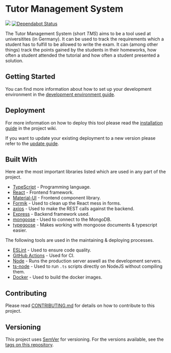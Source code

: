 # Tutor Management System

![](https://github.com/Dudrie/Tutor-Management-System/workflows/Code%20Quality/badge.svg)
[![Dependabot Status](https://api.dependabot.com/badges/status?host=github&repo=Dudrie/Tutor-Management-System)](https://dependabot.com)

The Tutor Management System (short _TMS_) aims to be a tool used at universitites (in Germany). It can be used to track the requirements which a student has to fulfill to be allowed to write the exam. It can (among other things) track the points gained by the students in their homeworks, how often a student attended the tutorial and how often a student presented a solution.

## Getting Started

You can find more information about how to set up your development environment in the [development environment guide](https://github.com/Dudrie/Tutor-Management-System/wiki/Development-Environment).


## Deployment

For more information on how to deploy this tool please read the [installation guide](https://github.com/Dudrie/Tutor-Management-System/wiki/Installation) in the project wiki.

If you want to update your existing deployment to a new version please refer to the [update guide](https://github.com/Dudrie/Tutor-Management-System/wiki/Updating).

## Built With
Here are the most important libraries listed which are used in any part of the project.

- [TypeScript](https://typescriptlang.org) - Programming language.
- [React](https://reactjs.org/) - Frontend framework.
- [Material-UI](https://material-ui.com) - Frontend component library.
- [Formik](https://jaredpalmer.com/formik/) - Used to clean up the React mess in forms.
- [axios](https://github.com/axios/axios) - Used to make the REST calls against the backend.
- [Express](http://expressjs.com/) - Backend framework used.
- [mongoose](https://mongoosejs.com/) - Used to connect to the MongoDB.
- [typegoose](https://github.com/typegoose/typegoose) - Makes working with mongoose documents & typescript easier.

The following tools are used in the maintaining & deploying processes.
- [ESLint](https://eslint.org/) - Used to ensure code quality.
- [GitHub Actions](https://github.com/features/actions) - Used for CI.
- [Node](https://nodejs.org/) - Runs the production server aswell as the development servers.
- [ts-node](https://github.com/TypeStrong/ts-node) - Used to run `.ts` scripts directly on NodeJS without compiling them.
- [Docker](https://www.docker.com/) - Used to build the docker images.

## Contributing

Please read [CONTRIBUTING.md](/CONTRIBUTING.md) for details on how to contribute to this project.

## Versioning

This project uses [SemVer](http://semver.org/) for versioning. For the versions available, see the [tags on this repository](https://github.com/Dudrie/Tutor-Management-System/tags). 

<!-- ## Authors -->


<!-- ## License -->

